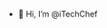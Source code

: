 - 👋 Hi, I’m @iTechChef

<!---
iTechChef/iTechChef is a ✨ special ✨ repository because its `README.md` (this file) appears on your GitHub profile.
You can click the Preview link to take a look at your changes.
--->
